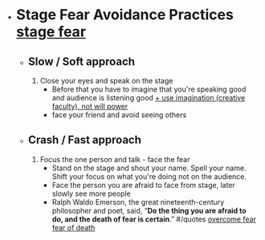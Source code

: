 - # Stage Fear Avoidance Practices [stage fear]()
    - ## Slow / Soft approach
        1. Close your eyes and speak on the stage 
            - Before that you have to imagine that you're speaking good and audience is listening good [+ use imagination (creative faculty), not will power]()
            - face your friend and avoid seeing others
    - ## Crash / Fast approach
        1. Focus the one person and talk - face the fear
            - Stand on the stage and shout your name. Spell your name. Shift your focus on what you're doing not on the audience. 
            - Face the person you are afraid to face from stage, later slowly see more people
            - Ralph Waldo Emerson, the great nineteenth-century philosopher and poet, said, “**Do the thing you are afraid to do, and the death of fear is certain**.” #/quotes [overcome fear]() [fear of death]()
